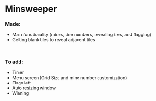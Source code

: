# Minsweeper<br/>
### Made:<br/>
- Main functionality (mines, tine numbers, revealing tiles, and flagging)
- Getting blank tiles to reveal adjacent tiles
<br/>

### To add:<br/>

- Timer
- Menu screen (Grid Size and mine number customization)
- Flags left
- Auto resizing window
- Winning
